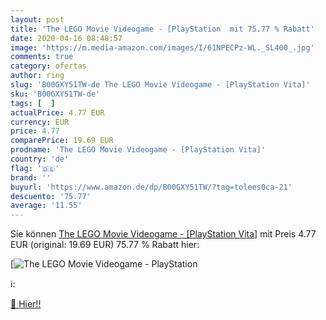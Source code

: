 ```yaml
---
layout: post
title: 'The LEGO Movie Videogame - [PlayStation  mit 75.77 % Rabatt'
date: 2020-04-16 08:48:57
image: 'https://m.media-amazon.com/images/I/61NPECPz-WL._SL400_.jpg'
comments: true
category: ofertas
author: ring
slug: 'B00GXY51TW-de The LEGO Movie Videogame - [PlayStation Vita]'
sku: 'B00GXY51TW-de'
tags: [  ]
actualPrice: 4.77 EUR
currency: EUR
price: 4.77
comparePrice: 19.69 EUR
prodname: 'The LEGO Movie Videogame - [PlayStation Vita]'
country: 'de'
flag: '🇩🇪'
brand: ''
buyurl: 'https://www.amazon.de/dp/B00GXY51TW/?tag=tolees0ca-21'
descuento: '75.77'
average: '11.55'
---
```


Sie können [The LEGO Movie Videogame - [PlayStation Vita]](https://www.amazon.de/dp/B00GXY51TW/?tag=tolees0ca-21) mit Preis 4.77 EUR (original: 19.69 EUR) 75.77 % Rabatt hier:

[![The LEGO Movie Videogame - [PlayStation ](https://m.media-amazon.com/images/I/61NPECPz-WL._SL400_.jpg)](https://www.amazon.de/dp/B00GXY51TW/?tag=tolees0ca-21)

ℹ️:


[🛒 Hier!!](https://www.amazon.de/dp/B00GXY51TW/?tag=tolees0ca-21)
